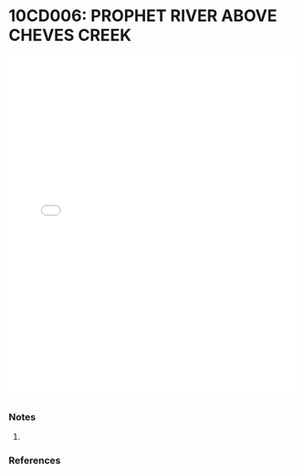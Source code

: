# 10CD006: PROPHET RIVER ABOVE CHEVES CREEK

<iframe src="/distribution_estimation/_static/stations/10CD006_fdc.html" width="100%" height="600" frameborder="0"></iframe>

### Notes
1. 

### References

